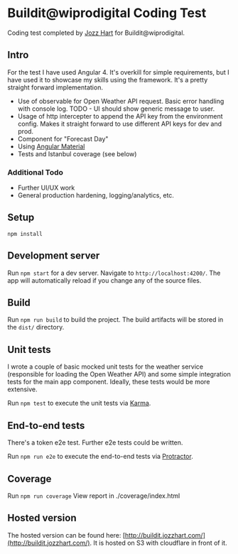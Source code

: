 
# Buildit@wiprodigital  Coding Test

Coding test completed by [Jozz Hart](me@jozzhart.com) for Buildit@wiprodigital.

## Intro

For the test I have used Angular 4.  It's overkill for simple requirements, but I have used it to showcase my skills using the framework.  It's a pretty straight forward implementation.  
- Use of observable for Open Weather API request.  Basic error handling with console log.  TODO - UI should show generic message to user.   
- Usage of http intercepter to append the API key from the environment config.  Makes it straight forward to use different API keys for dev and prod.
- Component for "Forecast Day"
- Using [Angular Material](https://material.angular.io/)
-  Tests and Istanbul coverage (see below)

### Additional Todo
- Further UI/UX work
- General production hardening, logging/analytics, etc.

## Setup

`npm install`

## Development server

Run `npm start` for a dev server. Navigate to `http://localhost:4200/`. The app will automatically reload if you change any of the source files.

## Build

Run `npm run build` to build the project. The build artifacts will be stored in the `dist/` directory. 

## Unit tests

I wrote a couple of basic mocked unit tests for the weather service (responsible for loading the Open Weather API) and some simple integration tests for the main app component.  Ideally, these tests would be more extensive.

Run `npm test` to execute the unit tests via [Karma](https://karma-runner.github.io).

## End-to-end tests

There's a token e2e test.  Further e2e tests could be written.

Run `npm run e2e` to execute the end-to-end tests via [Protractor](http://www.protractortest.org/).

## Coverage

Run `npm run coverage`
View report in ./coverage/index.html

## Hosted version

The hosted version can be found here: [http://buildit.jozzhart.com/](http://buildit.jozzhart.com/).  It is hosted on S3 with cloudflare in front of it.